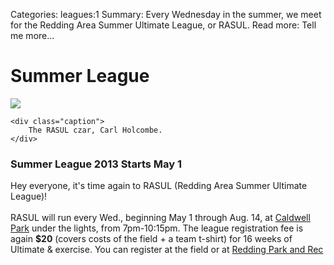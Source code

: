 Categories: leagues:1
Summary: Every Wednesday in the summer, we meet for the Redding Area Summer Ultimate League, or RASUL.
Read more: Tell me more...

# Summer League

<div class="thumbnail span3 pull-right">
    <a href="/images/carl.jpg">
    <img src="/images/carl.jpg">
    </a>

    <div class="caption">
        The RASUL czar, Carl Holcombe.
    </div>

</div>

<p>
<h3>Summer League 2013 Starts May 1</h3>
Hey everyone, it's time again to RASUL (Redding Area Summer Ultimate League)!<br/>
<br/>
RASUL will run every Wed., beginning May 1 through Aug. 14, at <a href="/places/caldwell">Caldwell Park</a> under the lights, from 7pm-10:15pm.
The league registration fee is again <b>$20</b> (covers costs of the field + a team t-shirt) for 16 weeks of Ultimate & exercise. You can register at the field or at <a href="http://http://reddingrecreation.org/REC_admin_registration.html">Redding Park and Rec</a></p>
